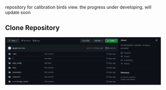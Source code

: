 repository for calibration birds view. the progress under developing. will update soon

## Clone Repository
![img.png](img.png)